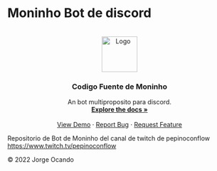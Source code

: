 # Moninho Bot de discord



<!-- PROJECT LOGO -->
<br />
<div align="center">
  <a href="https://github.com/othneildrew/Best-README-Template">
    <img src="[images/logo.png](https://cdn.discordapp.com/app-icons/978670649591607346/88471bb267c35339c75b2e937ed1d78e.png?size=512)" alt="Logo" width="80" height="80">
  </a>

  <h3 align="center">Codigo Fuente de Moninho</h3>

  <p align="center">
    An bot multiproposito para discord.
    <br />
    <a href="https://github.com/othneildrew/Best-README-Template"><strong>Explore the docs »</strong></a>
    <br />
    <br />
    <a href="https://github.com/othneildrew/Best-README-Template">View Demo</a>
    ·
    <a href="https://github.com/othneildrew/Best-README-Template/issues">Report Bug</a>
    ·
    <a href="https://github.com/othneildrew/Best-README-Template/issues">Request Feature</a>
  </p>
</div>

Repositorio de Bot de Moninho del canal de twitch de pepinoconflow
https://www.twitch.tv/pepinoconflow

© 2022 Jorge Ocando
